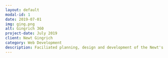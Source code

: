 ```yaml
---
layout: default
modal-id: 1
date: 2019-07-01
img: ging.png
alt: Gingrich 360
project-date: July 2019
client: Newt Gingrich
category: Web Development
description: Faciliated planning, design and development of the Newt's World platform, allowing followers of Newt Gingrich to pay and subscribe to exclusive content from Newt Gingrich.
---
```

